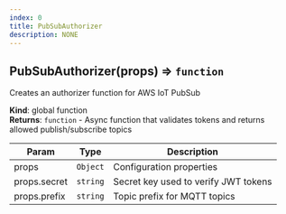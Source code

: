 ```yaml
---
index: 0
title: PubSubAuthorizer
description: NONE
---
```

<a name="PubSubAuthorizer"></a>

## PubSubAuthorizer(props) ⇒ <code>function</code>
Creates an authorizer function for AWS IoT PubSub

**Kind**: global function  
**Returns**: <code>function</code> - Async function that validates tokens and returns allowed publish/subscribe topics  

| Param | Type | Description |
| --- | --- | --- |
| props | <code>Object</code> | Configuration properties |
| props.secret | <code>string</code> | Secret key used to verify JWT tokens |
| props.prefix | <code>string</code> | Topic prefix for MQTT topics |

